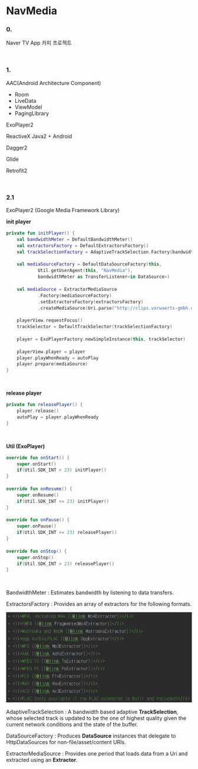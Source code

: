 # NavMedia
### 0.
Naver TV App 카피 프로젝트

<br>

### 1.

AAC(Android Architecture Component)

- Room
- LiveData
- ViewModel
- PagingLibrary

ExoPlayer2 

ReactiveX Java2 + Android

Dagger2

Glide

Retrofit2

<br>

### 2.1

ExoPlayer2 (Google Media Framework Library)

**init player**

```kotlin
private fun initPlayer() {
    val bandwidthMeter = DefaultBandwidthMeter()
    val extractorsFactory = DefaultExtractorsFactory()
    val trackSelectionFactory = AdaptiveTrackSelection.Factory(bandwidthMeter)

    val mediaSourceFactory = DefaultDataSourceFactory(this,
            Util.getUserAgent(this, "NavMedia"),
            bandwidthMeter as TransferListener<in DataSource>)

    val mediaSource = ExtractorMediaSource
            .Factory(mediaSourceFactory)
            .setExtractorsFactory(extractorsFactory)
            .createMediaSource(Uri.parse("http://clips.vorwaerts-gmbh.de/big_buck_bunny.mp4"))

    playerView.requestFocus()
    trackSelector = DefaultTrackSelector(trackSelectionFactory)

    player = ExoPlayerFactory.newSimpleInstance(this, trackSelector)

    playerView.player = player
    player.playWhenReady = autoPlay
    player.prepare(mediaSource)
}
```

<br>

**release player**

```kotlin
private fun releasePlayer() {
    player.release()
    autoPlay = player.playWhenReady
}
```

<br>

**Util (ExoPlayer)**

```kotlin
override fun onStart() {
    super.onStart()
    if(Util.SDK_INT > 23) initPlayer()
}

override fun onResume() {
    super.onResume()
    if(Util.SDK_INT <= 23) initPlayer()
}

override fun onPause() {
    super.onPause()
    if(Util.SDK_INT <= 23) releasePlayer()
}

override fun onStop() {
    super.onStop()
    if(Util.SDK_INT > 23) releasePlayer()
}
```

<br>

BandwidthMeter : Estimates bandwidth by listening to data transfers.

ExtractorsFactory : Provides an array of extractors for the following formats.

![formats](https://github.com/JUWON-KEVIN-LEE/kotlin-study/blob/master/project/NavMedia/images/formats.png)

AdaptiveTrackSelection : A bandwidth based adaptive **TrackSelection**, whose selected track is updated to be the one of highest quality given the current network conditions and the state of the buffer.

DataSourceFactory : Produces **DataSource** instances that delegate to HttpDataSources for non-file/asset/content URIs.

ExtractorMediaSource : Provides one period that loads data from a Uri and extracted using an **Extractor**.

